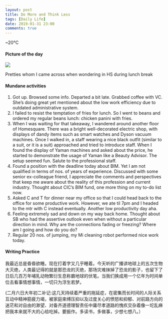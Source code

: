 ```yaml
---
layout: post
title: Do More and Think Less
tags: [Daily Life]
date: 2019-01-31 23:00
comments: true
---
```


~20°C

#### Picture of the day

![](https://cdn-images-1.medium.com/max/800/1*SXTOeenv4KwFkM2sEJmQ8g.jpeg)

Pretties whom I came across when wondering in HS during lunch break

#### Mundane activities

1.  Got up. Browsed some info. Departed a bit late. Grabbed coffee with VC. She’s doing great yet mentioned about the low work efficiency due to outdated administrative system.
2.  I failed to resist the temptation of fries for lunch. So I went to beans and ordered my regular beans lunch: chicken panini with fries.
3.  When I was waiting for that takeaway, I wandered around another floor of Homesquare. There was a bright well-decorated electric shop, with displays of dandy items such as smart watches and Dyson vacuum machines. Once I walked in, a staff wearing a nice black outfit (similar to a suit, or it is a suit) approached and tried to introduce staff. When I found the display of Yaman machines and asked about the price, he started to demonstrate the usage of Yaman like a Beauty Advisor. The setup seemed fun. Salute to the professional staff.
4.  Found a position with the deadline today about BIM. Yet I am not qualified in terms of nos. of years of experience. Discussed with some senior ex-colleague friend, I appreciate the comments and perspectives that keep me aware about the reality of this profession and current industry. Thought about CIC’s BIM fund, one more thing on my to-do list now.
5.  Asked C and T for dinner near my office so that I could head back to the office for some productive work. However, we ate til 7pm and I headed to the mtr with C instead eventually. Another low productivity day aha.
6.  Feeling extremely sad and down on my way back home. Thought about SB who had the assertive outlook even when without a particular direction in mind. Why are the connections fading or freezing? Where am I going and how do you do?
7.  Regular 20 nos. of jumping, my Mi cleaning robot performed nice work today.

#### Writing Practice

我最近总是昏昏欲睡。现在打着字又几乎睡着。今天听的广播讲地球上的五次生物大灭绝，人类最记得的就是那恐龙的灭绝，那场灾难抹掉了恐龙的影子，也留下了日后几百万年哺乳动物繁衍生息称霸地球的伏笔。当我们换成用一个亿年为时间单位去看事情想事情，一切只为浮生若梦。

(二月六日大年初二补记:这几天持续着严重的拖延症，在密集而长时间的人际关系互动中精神筋疲力竭，被家庭束缚压抑以及过度关心的愤怒和抑郁、对前路方向的迷茫和对自由的渺望、对备齐道德理智责任中庸尽孝道路的愧疚交杂着像一坨乱麻把我本来就不大的心给吃掉。要振作。多读书，多做事，少想七想八。）
